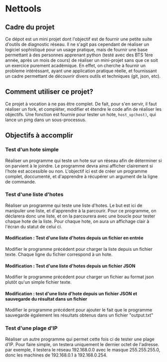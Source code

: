 # Nettools
## Cadre du projet
Ce dépot est un mini projet dont l'objectif est de fournir une petite suite d'outils de diagnostic réseau. Il ne s'agit pas cependant de réaliser un logiciel sophistiqué pour un usage pratique, mais de fournir une base permettant à des personnes apprenant python (testé avec des BTS 1ère année, après un mois de cours) de réaliser un mini-projet sans que ce soit un exercice purement académique.
En effet, on cherche à fournir un probleme intéréssant, ayant une application pratique réelle, et fournissant un cadre permettant de découvrir divers outils et techniques (git, json, etc).

## Comment utiliser ce projet?
Ce projet à vocation à ne pas être complet. De fait, pour s'en servir, il faut réaliser un fork, et compléter, modifier et étendre le code afin de réaliser les objectifs.
Une fonction est fournie pour tester un hote, `host_up(host)`, qui lance un ping dans un sous-processus.

## Objectifs à accomplir
### Test d'un hote simple
Réaliser un programme qui teste un hote sur un réseau afin de déterminer si on parvient à le joindre. Le programme devra ainsi afficher clairement si l'hote est accessible ou non.
L'objectif ici est de créer un programme complet, doccumenté, et d'apprendre à récupérer un argument de la ligne de commande.

### Test d'une liste d'hotes
Réaliser un programme qui teste une liste d'hotes. Le but est ici de manipuler une liste, et d'apprendre à la parcourir.
Pour ce programme, on déclarera donc une liste, et on la parcourera avec une boucle pour tester chaque hote de la liste.
Pour chaque hote, on aura un affichage clair à l'écran du statut de celui ci.

#### Modification : Test d'une liste d'hotes depuis un fichier en entrée
Modifier le programme précédent pour charger la liste depuis un fichier texte. Chaque ligne du fichier correspond à un hote.

#### Modification : Test d'une liste d'hotes depuis un fichier JSON
Modifier le programme précédent pour charger un fichier au format json plutôt qu'un simple fichier texte.

#### Modification : test d'une liste d'hote depuis un fichier JSON et sauvegarde du résultat dans un fichier
Modifier le programme précédent pour ajouter le fait que le programme sauvegarde également les résultats obtenus dans un fichier "output.txt"

### Test d'une plage d'IP
Réaliser un autre programme qui permet cette fois ci de tester une plage d'IP.
Pour faire simple, on testera uniquement le dernier octet de l'adresse.
par exemple, il testera le réseau 192.168.0.0 avec le masque 255.255.255.0, donc les machines de 192.168.0.1 à 192.168.0.254.
